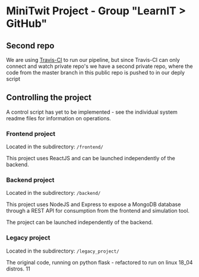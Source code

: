 # MiniTwit Project - Group "LearnIT > GitHub"
## Second repo
We are using [Travis-CI](https://github.itu.dk/mahn/OneDevOps/wiki/Travis-CI) to run our pipeline, but since Travis-CI can only connect and watch private repo's we have a second private repo, where the code from the master branch in this public repo is pushed to in our deply script

## Controlling the project
A control script has yet to be implemented - see
 the individual system readme files for information on operations.

### Frontend project
Located in the subdirectory: `/frontend/`

This project uses ReactJS and can be launched independently of the backend.

### Backend project
Located in the subdirectory: `/backend/`

This project uses NodeJS and Express to expose a MongoDB database through
 a REST API for consumption from the frontend and simulation tool.

The project can be launched independently of the backend.

### Legacy project
Located in the subdirectory: `/legacy_project/`

The original code, running on python flask - refactored to run on linux 18_04 distros.
11
